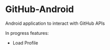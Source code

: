# GitHub-Android

Android application to interact with GitHub APIs

In progress features:
- Load Profile
